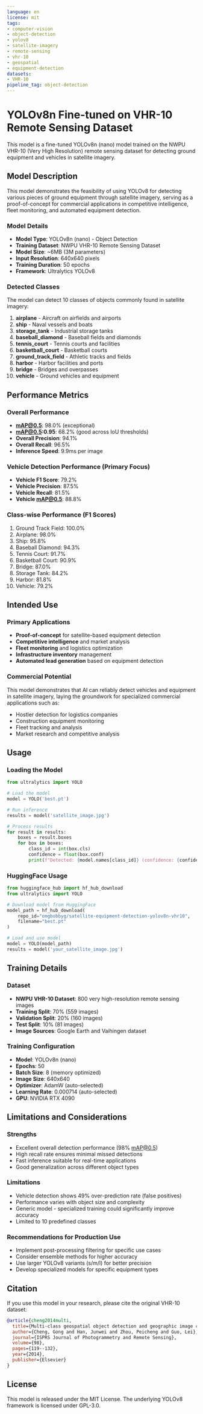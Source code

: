 ```yaml
---
language: en
license: mit
tags:
- computer-vision
- object-detection
- yolov8
- satellite-imagery
- remote-sensing
- vhr-10
- geospatial
- equipment-detection
datasets:
- VHR-10
pipeline_tag: object-detection
---
```


# YOLOv8n Fine-tuned on VHR-10 Remote Sensing Dataset

This model is a fine-tuned YOLOv8n (nano) model trained on the NWPU VHR-10 (Very High Resolution) remote sensing dataset for detecting ground equipment and vehicles in satellite imagery.

## Model Description

This model demonstrates the feasibility of using YOLOv8 for detecting various pieces of ground equipment through satellite imagery, serving as a proof-of-concept for commercial applications in competitive intelligence, fleet monitoring, and automated equipment detection.

### Model Details

- **Model Type**: YOLOv8n (nano) - Object Detection
- **Training Dataset**: NWPU VHR-10 Remote Sensing Dataset
- **Model Size**: ~6MB (3M parameters)
- **Input Resolution**: 640x640 pixels
- **Training Duration**: 50 epochs
- **Framework**: Ultralytics YOLOv8

### Detected Classes

The model can detect 10 classes of objects commonly found in satellite imagery:

1. **airplane** - Aircraft on airfields and airports
2. **ship** - Naval vessels and boats
3. **storage_tank** - Industrial storage tanks
4. **baseball_diamond** - Baseball fields and diamonds
5. **tennis_court** - Tennis courts and facilities
6. **basketball_court** - Basketball courts
7. **ground_track_field** - Athletic tracks and fields
8. **harbor** - Harbor facilities and ports
9. **bridge** - Bridges and overpasses
10. **vehicle** - Ground vehicles and equipment

## Performance Metrics

### Overall Performance
- **mAP@0.5**: 98.0% (exceptional)
- **mAP@0.5:0.95**: 68.2% (good across IoU thresholds)
- **Overall Precision**: 94.1%
- **Overall Recall**: 96.5%
- **Inference Speed**: 9.9ms per image

### Vehicle Detection Performance (Primary Focus)
- **Vehicle F1 Score**: 79.2%
- **Vehicle Precision**: 87.5%
- **Vehicle Recall**: 81.5%
- **Vehicle mAP@0.5**: 88.8%

### Class-wise Performance (F1 Scores)
1. Ground Track Field: 100.0%
2. Airplane: 98.0%
3. Ship: 95.8%
4. Baseball Diamond: 94.3%
5. Tennis Court: 91.7%
6. Basketball Court: 90.9%
7. Bridge: 87.0%
8. Storage Tank: 84.2%
9. Harbor: 81.8%
10. Vehicle: 79.2%

## Intended Use

### Primary Applications
- **Proof-of-concept** for satellite-based equipment detection
- **Competitive intelligence** and market analysis
- **Fleet monitoring** and logistics optimization
- **Infrastructure inventory** management
- **Automated lead generation** based on equipment detection

### Commercial Potential
This model demonstrates that AI can reliably detect vehicles and equipment in satellite imagery, laying the groundwork for specialized commercial applications such as:
- Hostler detection for logistics companies
- Construction equipment monitoring
- Fleet tracking and analysis
- Market research and competitive analysis

## Usage

### Loading the Model

```python
from ultralytics import YOLO

# Load the model
model = YOLO('best.pt')

# Run inference
results = model('satellite_image.jpg')

# Process results
for result in results:
    boxes = result.boxes
    for box in boxes:
        class_id = int(box.cls)
        confidence = float(box.conf)
        print(f"Detected: {model.names[class_id]} (confidence: {confidence:.3f})")
```

### HuggingFace Usage

```python
from huggingface_hub import hf_hub_download
from ultralytics import YOLO

# Download model from HuggingFace
model_path = hf_hub_download(
    repo_id="omgbobbyg/satellite-equipment-detection-yolov8n-vhr10",
    filename="best.pt"
)

# Load and use model
model = YOLO(model_path)
results = model('your_satellite_image.jpg')
```

## Training Details

### Dataset
- **NWPU VHR-10 Dataset**: 800 very high-resolution remote sensing images
- **Training Split**: 70% (559 images)
- **Validation Split**: 20% (160 images)  
- **Test Split**: 10% (81 images)
- **Image Sources**: Google Earth and Vaihingen dataset

### Training Configuration
- **Model**: YOLOv8n (nano)
- **Epochs**: 50
- **Batch Size**: 8 (memory optimized)
- **Image Size**: 640x640
- **Optimizer**: AdamW (auto-selected)
- **Learning Rate**: 0.000714 (auto-selected)
- **GPU**: NVIDIA RTX 4090

## Limitations and Considerations

### Strengths
- Excellent overall detection performance (98% mAP@0.5)
- High recall rate ensures minimal missed detections
- Fast inference suitable for real-time applications
- Good generalization across different object types

### Limitations
- Vehicle detection shows 49% over-prediction rate (false positives)
- Performance varies with object size and complexity
- Generic model - specialized training could significantly improve accuracy
- Limited to 10 predefined classes

### Recommendations for Production Use
- Implement post-processing filtering for specific use cases
- Consider ensemble methods for higher accuracy
- Use larger YOLOv8 variants (s/m/l) for better precision
- Develop specialized models for specific equipment types

## Citation

If you use this model in your research, please cite the original VHR-10 dataset:

```bibtex
@article{cheng2014multi,
  title={Multi-class geospatial object detection and geographic image classification based on collection of part detectors},
  author={Cheng, Gong and Han, Junwei and Zhou, Peicheng and Guo, Lei},
  journal={ISPRS Journal of Photogrammetry and Remote Sensing},
  volume={98},
  pages={119--132},
  year={2014},
  publisher={Elsevier}
}
```

## License

This model is released under the MIT License. The underlying YOLOv8 framework is licensed under GPL-3.0.
